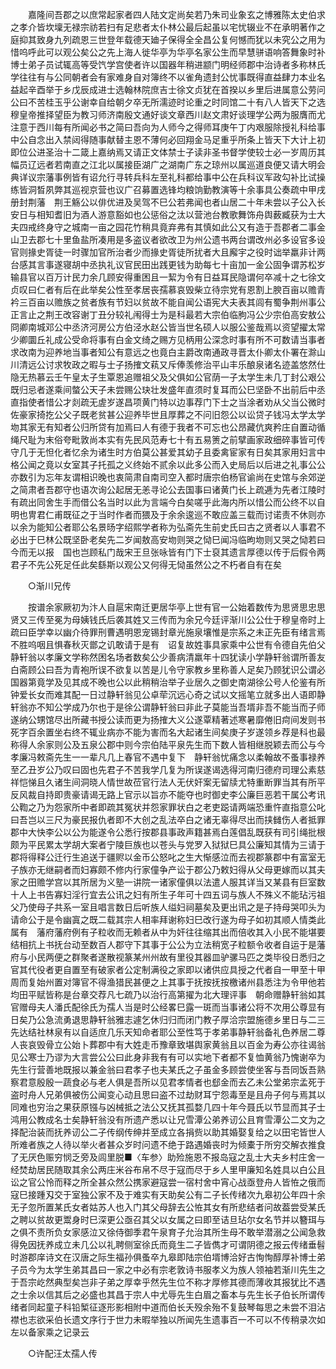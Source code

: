 <!-- { "loadSidebar": true } -->
　　嘉隆间吾郡之以庶常起家者四人陆文定尚矣若乃朱司业象玄之博雅陈太史伯求之孝介皆坎壈无禄宗祊若扫有足悲者太仆林公最后起虽以宅忧辍业不在承明著作之庭抑其致身九列疏恩三世登年载德天廸子保得全全昌公复何憾而犹以未究公之用为惜呜呼此可以观公矣公之先上海人徙华亭为华亭名家公生而早慧骈语响答舞象时补博士弟子员试辄高等受饩学宫使者许以国器年稍进颛门明经师郡中治诗者多称林氏学往往有与公同朝者会有家难身自对簿终不以雀角遗封公忧事既得直益肆力本业名益起辛酉举于乡戊辰成进士选翰林院庶吉士徐文贞犹在首揆以乡里后进属意公劳问公曰不苦桂玉乎公谢幸自给朝夕卒无所濡迹时论重之时同馆二十有八人皆天下之选穆皇帝推择望臣为教习师济南殷文通好谈文章西川赵文肃好谈理学公两为服膺而尤注意于西川每有所闻必书之简曰吾向为人师今之得师耳庚午丁内艰服除授礼科给事中公自念出入禁闼得随事献替主恩不薄何必回翔金马足重乎所条上皆天下大计上初即位公进圣治十二箴上嘉纳焉又请正文体禁士子读非圣书督学使较士必一岁周历其幅员辽远者若南直之江北以属接臣湖广之湖南广东之琼州以属巡道良便又请大明会典详议宗藩事例皆有诏允行寻转兵科左至礼科都给事中公在兵科议军政勾补比试操练皆洞晳夙弊其巡视京营也议广召募置选锋均粮饷勤教演等十余事具公奏疏中甲戌　册封荆藩　荆王觞公以俳优进及吴驾不巳公若弗闻也者山居二十年未尝以子公入长安日与相知耆旧为酒人游意豁如也公惩俗之汰以营池台教歌舞饰舟舆薮臧获为士大夫四戒终身守之城南一亩之园花竹稍具竟弃弗有其慎如此公又有造于吾郡者二事金山卫去郡七十里鱼盐所凑用是多盗议者欲改卫为州公遗书两台谓改州必多设官多设官则掾史胥徒一时骤加官所治者少而掾史胥徒所扰者大且廨宇之役时诎举羸非计两台感其言事遂寝胡中丞执礼议官民田出践更钱为助每七十亩加一金公固争谓苏松岁输县官以百万计民力余几顾安得重困且一絜为令有日益耳民隐谓何卒减十之七徐文贞叹曰仁者有后在此举矣公性至孝居丧孺慕哀毁柴立待宗党有恩割上腴百亩以赡青衿三百亩以赡族之贫者族有节妇以贫故不能自闻公语宪大夫表其闾有蜀争荆州事公正言止之荆王改容谢丁丑分较礼闱得士为是科最若大宗伯临朐冯公少宗伯高安敖公冏卿南城邓公中丞济河房公方伯泾水赵公皆当世名硕人以服公鉴哉焉以资望擢太常少卿圜丘礼成公受命将事有白金文绮之赐方见柄用公深念时事有所不可数请当事者求改南为迎养地当事者知公有意远之也竟白主爵改南通政寻晋太仆卿太仆署在滁山川清远公讨求牧政之暇与士子扬搉文萟又斥俸羡修治平山丰乐酿泉诸名迹盖悠然仕隐无热慕云壬午皇太子生覃恩追赠祖父及父俱如公官荫一子太学生未几丁封公艰公既归忌者遂乘间螫公天子未尝赐公玦壮发盛年直须时复耳而公巳坚卧不出前后中丞直指使者惜公才剡疏无虗岁遂昌项黄门特以边事荐门下士之当涂者劝从父当公微时佐豪家掎扢公父子既老贫甚公迎养毕世且厚葬之不问旧怨公以讼贷子钱冯太学太学圽其家无有知者公归所贷有加焉曰人有德于我者不可忘也公昂藏伉爽矜庄自置动循绳尺耻为末俗夸毗敦尚本实有先民风范寿七十有五易箦之前擘画家政细碎事皆可传守几于无怛化者忆余为诸生时方伯莫公甚爱其幼子且委禽宦家有日矣其家用妇言中格公闻之竟以女室其子托孤之义终始不贰余以此多公而入史局后以后进之礼事公公亦数引为忘年友谓相识晚也衷简肃自南司空入都时唐宗伯杨官谕尚在史馆与余郊逆之简肃者吾郡守也语次询公起居无恙寻论公去国事曰诸黄门长上疏逓为先者江陵时有疏出同舍生手而借公名当时以此为言端今白矣嗟乎此海内所以惜公而公终不以自明也冑君仁甫既征之于当时作者而猥及于余余逡巡不敢应盖三载而讨诺责不休则亦以余为能知公者耶公名景旸字绍熙学者称为弘斋先生前史氏曰古之贤者以人事君不必出于巳林公既坚卧老矣先二岁闻敖高安圽则哭之恸巳闻冯临昫圽则又哭之恸若曰今而无以报　国也岂顾私门哉宋王旦张咏皆有门下士裒其遗言厚德以传于后假令两君子不先公死足任此矣繇斯以观公又何得无恸虽然公之不朽者自有在矣 

　　○渐川兄传 

　　按谱余家厥初为汴人自扈宋南迁更居华亭上世有官一公始着数传为思贤思忠思贤又三传至冕为母姨钱氏后袭其姓又三传而为余兄今廷评渐川公公仕于穆皇帝时上疏曰臣学幸以幽介待罪刑曹遇明恩宠锡封章光施泉壤惟是宗系之未正先臣有绪言焉不胜呜咽且惧春秋灭鄫之讥敢请于是有　诏复故姓事具家乘中公世有令德自先伯父静轩翁以孝廉文学称然困名场者数矣公少善病清羸年十四犹读小学静轩翁谓所善友白斋顾公曰吾为青袍所误不欲复以苦是儿令守家教乡里称善人足矣乃顾犹识公谓必国器第竟学及见其成不晚也公以此稍稍治举子业居久之御史南湖徐公号人伦鉴有所钟爱长女而难其配一日过静轩翁见公卓荦沉远心奇之试以文摇笔立就多出人语即静轩翁亦不知公学成乃尔也于是徐公谓静轩翁曰非此子莫能当吾壻非吾不能当而子师遂纳公甥馆尽出所藏书授公读而更为扬搉大义公遂覃精著述寒暑靡倦旧疴间发则书死字百余置坐右终不辄业病亦不能为害而名大起诸生间矣庚子岁遂领乡荐是科也最称得人余家则公及五泉公郡中则今宗伯陆平泉先生而下数人皆相继脱颖去而公与今孝廉冯敕斋先生一一辈凡几上春官不遇中复下　静轩翁忧痛念以柔翰故不蚤事禄养至乙丑岁公乃叹曰固也先君子不苦我学几复为所误遂谒选得河南归德府司理公素慈祥恺悌且久诸生间洞晓人情世故莅官行法人无伏奸案无留牍尤特重断罪当其有所平反风裁自持即贵豪请谒无路上官示以旨亦不能夺也时御史李公廉巨恶若干属公考讯公鞫之乃为怨家所中者即疏其冤状并怨家罪状白之老吏跽请两端恐重忤直指意公叱曰吾岂以三尺为豪民报仇者即不大创之乱法卒白之诸无辜得尽出而挟雠伤人者抵罪郡中大快李公以公为能遂令公悉行按郡县事政声籍甚焉白莲倡乱既获有司引绳批根颇为平民累太学胡大案者宁陵巨族也以苍头与党罗入狱狱巳具公廉知其情为三请于郡将得释公迁行生追送于疆赆以金币公怒叱之生大惭感泣而去视郡篆郡中有富室无子族亦无继嗣者而妇寡颇不修内行家僮争产讼于郡公乃敕妇得从父母更嫁而以其夫家之田赡学宫以其所居为义塾一讲院一诸家僮俱以法遣人服其详当又某县有巨室数十人上书告寡妇淫行宜去公讯之妇有所生子年可十四五词与族人不殊义不能玷污祖父乃使母子共系一室且唱言数日后听族人缢妇祠墓矣及更出讯之是子持母哭叩头为请命公于是令幽寘之既二载其宗人相率拜谢称妇巳改行遂为母子如初其顺人情类此属有　藩府藩府例有子粒收而无赖者从中为奸往往缩其出而倍收其入小民不能堪要结相抗上书抚台动至数百人郡守下其事于公公为立法稍宽子粒额令收者自运于是藩府与小民两便之群聚者遂散视篆某州州故有里役其器皿驴骡马匹之类毕役日悉归之官其代役者更自置至有破家者公定制满役之家即以诸供应具授之代者自一甲至十甲周而复始州置对簿官不得渔猎民甚便之上其事于抚按抚按檄诸州县悉注为令甲他若均田平赋皆称是台章交荐凡七疏乃以治行高第擢为北大理评事　朝命赠静轩翁如其官赠母夫人潘氏配徐氏为孺人当是时公经畧巳露一斑而当事诸公将不次用公尊显有日矣乃公急流勇退思静轩翁雅志遽乞休归归而闭门教子厚洽宗盟施德乡里日与二三先达结社林泉有以自适庶几乐天知命者耶公至性笃于孝弟事静轩翁备礼色养居二尊人丧哀毁骨立公始卜葬郡中有大姓走币豫章致堪舆家黄翁且以百金为寿公亦往谒翁见公寒士乃谬为大言尝公公曰此身非我有有可以实地下者都不复恤黄翁乃愧谢卒为先生行营善地既报以兼金翁曰君孝子也夫某氏之子虽金多顾尝使坐客与吾同饭吾熟察君意殷殷一蔬食必与老人俱是吾所以见君孝情者也郄金而去乙未公堂弟宗孟死于盗时舟人兄弟俱被伤公闻变心动且思曰盗不过劫财耳宁怨毒至是且舟子何与焉其以同难也穷治之果获原镪与凶械抵之法公又抚其孤婺几四十年今聂氏以节显而其子士鸿用公教成名士矣静轩翁没有所遗产悉以让兄雪潭公弟养讱公且育雪潭公二文为之择配治装而抚养讱公二子传纲传绅并至成立各捐赀以助其婚娶复给之以田宅皆世人所难者族之人待以举火者甚众岁时问遗不绝于路遇婚丧时为倾橐于所穷交解衣推食了无厌色赈穷悯乏旁及闾里脱■〈车参〉助殓施恩不报岛寇之乱士大夫乡村庄舍一经焚劫居民随取其余公两庄米谷布帛不尽于寇而尽于乡人里甲廉知名姓具以白公且讼之官公怜而释之所全甚众然公携家避寇尝一宿村舍中宵心战亟登舟人皆恠之俄而寇巳接踵刄交于室独公家不及于难实有天助矣公有二子长传绪次九皋初公年四十余无子忽所置某氏女者姑苏人也入门其父母辞去公恠其女有所悲结者问故葢尝受某氏之聘以贫故更鬻身时巳深更公亟召其父以女属之曰即至诘旦玷尔女名节并以簪珥与之俱不责所负女家感泣又徐侍御季君午泉育子允治其所生母不敢举潜溺之公闻急救得免因抚养成立未几公以礼聘侧室徐氏而竟生二子皆儁才可谓阴德之报云传绪垂髫时游郡庠诗文在汉唐之际生福孙俱蚤卒九皋即陆宗伯壻博洽好古恂恂醇厚补博士弟子员今为太学生弟其昌曰一家之中必有宗老敦诗书服孝义为族人领袖若渐川先生之于吾宗屹然典型矣岂非子弟之厚幸乎然先生位不称才厚修其德而薄收其报犹比不遇之士余以信其后之必盛也其昌于宗人中尤辱先生白眉之畜本与先生长子伯长所谓传绪者同起童子科铅椠征逐形影相附中道而伯长夭殁余殆不复鼓琴每思之未尝不泪沾襟也志欲采伯长遗文序行于世力未暇举独以所闻先生遗事百一不可以不传稍录次如左以备家乘之记录云 

　　○许配汪太孺人传 

